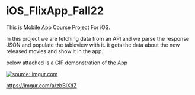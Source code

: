 # iOS_FlixApp_Fall22

This is Mobile App Course Project For iOS. 

In this project we are fetching data from an API and we parse the response JSON and populate
the tableview with it. it gets the data about the new released movies and show it in the app. 

below attached is a GIF demonstration of the App


<a href="https://imgur.com/zbBlXdZ"><img src="https://i.imgur.com/zbBlXdZ.gif" title="source: imgur.com" /></a>

https://imgur.com/a/zbBlXdZ
